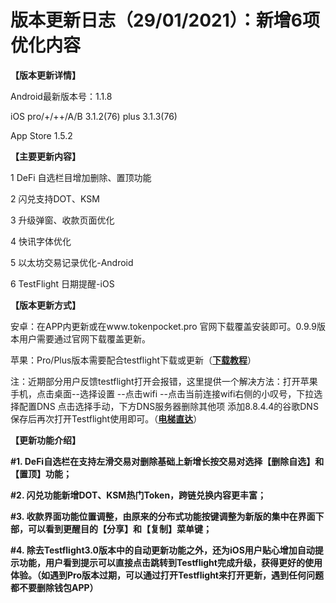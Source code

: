 # 版本更新日志（29/01/2021）：新增6项优化内容

**【版本更新详情】**

Android最新版本号：1.1.8

iOS pro/+/++/A/B 3.1.2(76) plus 3.1.3(76)

App Store 1.5.2

**【主要更新内容】**

1 DeFi 自选栏目增加删除、置顶功能

2 闪兑支持DOT、KSM

3 升级弹窗、收款页面优化

4 快讯字体优化

5 以太坊交易记录优化-Android

6 TestFlight 日期提醒-iOS

**【版本更新方式】**

安卓：在APP内更新或在www.tokenpocket.pro 官网下载覆盖安装即可。0.9.9版本用户需要通过官网下载覆盖更新。

苹果：Pro/Plus版本需要配合testflight下载或更新（[**下载教程**](https://www.yuque.com/tokenpocket/gz8u7f/ktgryh)）

注：近期部分用户反馈testflight打开会报错，这里提供一个解决方法：打开苹果手机，点击桌面--选择设置 --点击wifi --点击当前连接wifi右侧的小叹号，下拉选择配置DNS 点击选择手动，下方DNS服务器删除其他项 添加8.8.4.4的谷歌DNS 保存后再次打开Testflight使用即可。（[**电梯直达**](https://www.yuque.com/tokenpocket/gz8u7f/fzigb3)）

**【更新功能介绍】**

**#1. DeFi自选栏在支持左滑交易对删除基础上新增长按交易对选择【删除自选】和【置顶】功能；**

**#2. 闪兑功能新增DOT、KSM热门Token，跨链兑换内容更丰富；**

**#3. 收款界面功能位置调整，由原来的分布式功能按键调整为新版的集中在界面下部，可以看到更醒目的【分享】和【复制】菜单键；**

**#4. 除去Testflight3.0版本中的自动更新功能之外，还为iOS用户贴心增加自动提示功能，用户看到提示可以直接点击跳转到Testflight完成升级，获得更好的使用体验。（如遇到Pro版本过期，可以通过打开Testflight来打开更新，遇到任何问题都不要删除钱包APP）**
